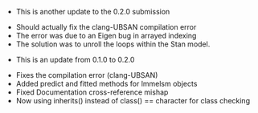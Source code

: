 * This is another update to the 0.2.0 submission
- Should actually fix the clang-UBSAN compilation error
- The error was due to an Eigen bug in arrayed indexing
- The solution was to unroll the loops within the Stan model.

* This is an update from 0.1.0 to 0.2.0

- Fixes the compilation error (clang-UBSAN)
- Added predict and fitted methods for lmmelsm objects
- Fixed Documentation cross-reference mishap
- Now using inherits() instead of class() == character for class checking
